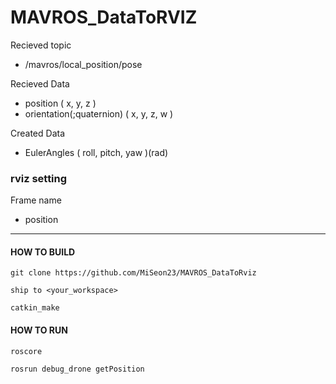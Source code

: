 # MAVROS_DataToRVIZ

Recieved topic
   - /mavros/local_position/pose
   
Recieved Data
   - position ( x, y, z )
   - orientation(;quaternion) ( x, y, z, w )
   
Created Data
   - EulerAngles ( roll, pitch, yaw )(rad)


### rviz setting

Frame name
   - position
   
---

#### HOW TO BUILD

```
git clone https://github.com/MiSeon23/MAVROS_DataToRviz

ship to <your_workspace>

catkin_make
```


#### HOW TO RUN

```
roscore

rosrun debug_drone getPosition
```
